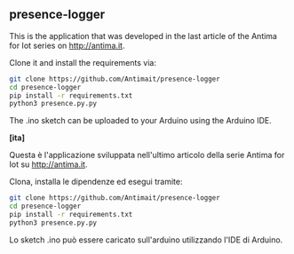 ## **presence-logger**

This is the application that was developed in the last article of the Antima for Iot series on http://antima.it.

Clone it and install the requirements via:

```bash
git clone https://github.com/Antimait/presence-logger
cd presence-logger
pip install -r requirements.txt
python3 presence.py.py
```

The .ino sketch can be uploaded to your Arduino using the Arduino IDE.

**[ita]**

Questa è l'applicazione sviluppata nell'ultimo articolo della serie Antima for Iot su http://antima.it.

Clona, installa le dipendenze ed esegui tramite:

```bash
git clone https://github.com/Antimait/presence-logger
cd presence-logger
pip install -r requirements.txt
python3 presence.py.py
```

Lo sketch .ino può essere caricato sull'arduino utilizzando l'IDE di Arduino.